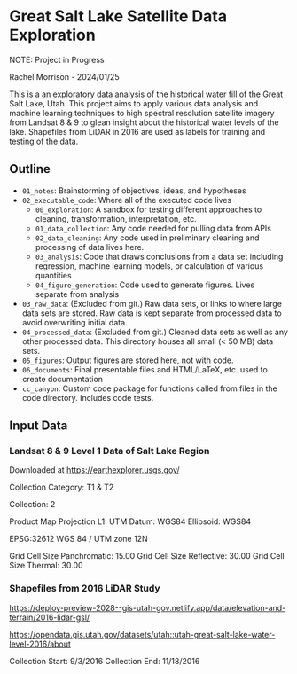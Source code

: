 # Great Salt Lake Satellite Data Exploration

NOTE: Project in Progress

Rachel Morrison - 2024/01/25

This is a an exploratory data analysis of the historical water fill of the Great Salt Lake, Utah. This project aims to apply various data analysis and machine learning techniques to high spectral resolution satellite imagery from Landsat 8 & 9 to glean insight about the historical water levels of the lake. Shapefiles from LiDAR in 2016 are used as labels for training and testing of the data.

## Outline

* `01_notes`: Brainstorming of objectives, ideas, and hypotheses
* `02_executable_code`: Where all of the executed code lives
    * `00_exploration`: A sandbox for testing different approaches to cleaning, transformation, interpretation, etc.
    * `01_data_collection`: Any code needed for pulling data from APIs
    * `02_data_cleaning`: Any code used in preliminary cleaning and processing of data lives here.
    * `03_analysis`: Code that draws conclusions from a data set including regression, machine learning models, or calculation of various quantities
    * `04_figure_generation`: Code used to generate figures. Lives separate from analysis
* `03_raw_data`: (Excluded from git.) Raw data sets, or links to where large data sets are stored. Raw data is kept separate from processed data to avoid overwriting initial data.
* `04_processed_data`: (Excluded from git.) Cleaned data sets as well as any other processed data. This directory houses all small (< 50 MB) data sets.
* `05_figures`: Output figures are stored here, not with code.
* `06_documents`: Final presentable files and HTML/LaTeX, etc. used to create documentation
* `cc_canyon`: Custom code package for functions called from files in the code directory. Includes code tests.

## Input Data

### Landsat 8 & 9 Level 1 Data of Salt Lake Region

Downloaded at https://earthexplorer.usgs.gov/

Collection Category:	T1 & T2

Collection: 2

Product Map Projection L1:	UTM
Datum:	WGS84
Ellipsoid:	WGS84

EPSG:32612
WGS 84 / UTM zone 12N

Grid Cell Size Panchromatic:	15.00
Grid Cell Size Reflective:	30.00
Grid Cell Size Thermal:	30.00

### Shapefiles from 2016 LiDAR Study

https://deploy-preview-2028--gis-utah-gov.netlify.app/data/elevation-and-terrain/2016-lidar-gsl/

https://opendata.gis.utah.gov/datasets/utah::utah-great-salt-lake-water-level-2016/about

Collection Start: 9/3/2016 
Collection End: 11/18/2016

